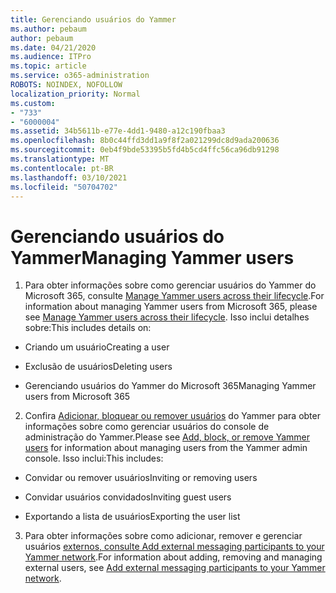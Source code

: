 ```yaml
---
title: Gerenciando usuários do Yammer
ms.author: pebaum
author: pebaum
ms.date: 04/21/2020
ms.audience: ITPro
ms.topic: article
ms.service: o365-administration
ROBOTS: NOINDEX, NOFOLLOW
localization_priority: Normal
ms.custom:
- "733"
- "6000004"
ms.assetid: 34b5611b-e77e-4dd1-9480-a12c190fbaa3
ms.openlocfilehash: 8b0c44ffd3dd1a9f8f2a021299dc8d9ada200636
ms.sourcegitcommit: 0eb4f9bde53395b5fd4b5cd4ffc56ca96db91298
ms.translationtype: MT
ms.contentlocale: pt-BR
ms.lasthandoff: 03/10/2021
ms.locfileid: "50704702"
---
```

# <a name="managing-yammer-users"></a><span data-ttu-id="f7e03-102">Gerenciando usuários do Yammer</span><span class="sxs-lookup"><span data-stu-id="f7e03-102">Managing Yammer users</span></span>

1. <span data-ttu-id="f7e03-103">Para obter informações sobre como gerenciar usuários do Yammer do Microsoft 365, consulte [Manage Yammer users across their lifecycle](https://docs.microsoft.com/yammer/manage-yammer-users/manage-users-across-their-lifecycle).</span><span class="sxs-lookup"><span data-stu-id="f7e03-103">For information about managing Yammer users from Microsoft 365, please see [Manage Yammer users across their lifecycle](https://docs.microsoft.com/yammer/manage-yammer-users/manage-users-across-their-lifecycle).</span></span> <span data-ttu-id="f7e03-104">Isso inclui detalhes sobre:</span><span class="sxs-lookup"><span data-stu-id="f7e03-104">This includes details on:</span></span>

  - <span data-ttu-id="f7e03-105">Criando um usuário</span><span class="sxs-lookup"><span data-stu-id="f7e03-105">Creating a user</span></span>

  - <span data-ttu-id="f7e03-106">Exclusão de usuários</span><span class="sxs-lookup"><span data-stu-id="f7e03-106">Deleting users</span></span>

  - <span data-ttu-id="f7e03-107">Gerenciando usuários do Yammer do Microsoft 365</span><span class="sxs-lookup"><span data-stu-id="f7e03-107">Managing Yammer users from Microsoft 365</span></span>

2. <span data-ttu-id="f7e03-108">Confira [Adicionar, bloquear ou remover usuários](https://docs.microsoft.com/yammer/manage-yammer-users/add-block-or-remove-users) do Yammer para obter informações sobre como gerenciar usuários do console de administração do Yammer.</span><span class="sxs-lookup"><span data-stu-id="f7e03-108">Please see [Add, block, or remove Yammer users](https://docs.microsoft.com/yammer/manage-yammer-users/add-block-or-remove-users) for information about managing users from the Yammer admin console.</span></span> <span data-ttu-id="f7e03-109">Isso inclui:</span><span class="sxs-lookup"><span data-stu-id="f7e03-109">This includes:</span></span>

  - <span data-ttu-id="f7e03-110">Convidar ou remover usuários</span><span class="sxs-lookup"><span data-stu-id="f7e03-110">Inviting or removing users</span></span>

  - <span data-ttu-id="f7e03-111">Convidar usuários convidados</span><span class="sxs-lookup"><span data-stu-id="f7e03-111">Inviting guest users</span></span>

  - <span data-ttu-id="f7e03-112">Exportando a lista de usuários</span><span class="sxs-lookup"><span data-stu-id="f7e03-112">Exporting the user list</span></span>

3. <span data-ttu-id="f7e03-113">Para obter informações sobre como adicionar, remover e gerenciar usuários [externos, consulte Add external messaging participants to your Yammer network](https://docs.microsoft.com/yammer/work-with-external-users/add-external-participants).</span><span class="sxs-lookup"><span data-stu-id="f7e03-113">For information about adding, removing and managing external users, see [Add external messaging participants to your Yammer network](https://docs.microsoft.com/yammer/work-with-external-users/add-external-participants).</span></span>
